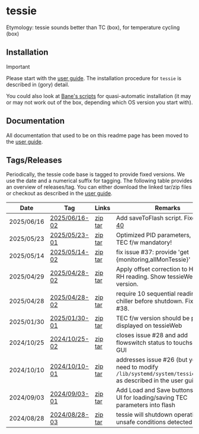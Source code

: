 # tessie

Etymology: tessie sounds better than TC (box), for temperature cycling (box)

## Installation
>[!IMPORTANT]
>Please start with the [user guide](https://github.com/ursl/tessie/blob/master/main.pdf).
>The installation procedure for `tessie` is described in (gory) detail.

You could also look at [Bane's scripts](https://github.com/BranislavRistic/tessie/tree/dev) for quasi-automatic installation (it may or may not work out of the box, depending which OS version you start with).

## Documentation
All documentation that used to be on this readme page has been moved to the [user guide](https://github.com/ursl/tessie/blob/master/main.pdf).

## Tags/Releases
Periodically, the tessie code base is tagged to provide fixed versions. We use the date and a numerical suffix for tagging. The following table provides an overview of releases/tag. You can either download the linked tar/zip files or checkout as described in the [user guide](https://github.com/ursl/tessie/blob/master/main.pdf).



|Date   | Tag  | Links   | Remarks   |
| ----- | ----------- | ----- | ---- |
| 2025/06/16 | [2025/06/16-02](https://github.com/ursl/tessie/releases/tag/2025%2F06%2F16-02) &nbsp; &nbsp; &nbsp; &nbsp; &nbsp; &nbsp;  | [zip](https://github.com/ursl/tessie/archive/refs/tags/2025/06/16-02.zip) [tar](https://github.com/ursl/tessie/archive/refs/tags/2025/06/16-02.tar.gz) | Add saveToFlash script. Fixes [issue 40](https://github.com/ursl/tessie/issues/40) |
| 2025/05/23 | [2025/05/23-01](https://github.com/ursl/tessie/releases/tag/2025%2F05%2F23-01) &nbsp; &nbsp; &nbsp; &nbsp; &nbsp; &nbsp;  | [zip](https://github.com/ursl/tessie/archive/refs/tags/2025/05/23-01.zip) [tar](https://github.com/ursl/tessie/archive/refs/tags/2025/05/23-01.tar.gz) | Optimized PID parameters, minimum TEC f/w mandatory! |
| 2025/05/14 | [2025/05/14-02](https://github.com/ursl/tessie/releases/tag/2025%2F05%2F14-02) &nbsp; &nbsp; &nbsp; &nbsp; &nbsp; &nbsp;  | [zip](https://github.com/ursl/tessie/archive/refs/tags/2025/05/14-02.zip) [tar](https://github.com/ursl/tessie/archive/refs/tags/2025/05/14-02.tar.gz) | fix issue #37: provide 'get {monitoring,allMonTessie}' |
| 2025/04/29 | [2025/04/28-02](https://github.com/ursl/tessie/releases/tag/2025%2F04%2F29-01) &nbsp; &nbsp; &nbsp; &nbsp; &nbsp; &nbsp;  | [zip](https://github.com/ursl/tessie/archive/refs/tags/2025/04/29-01.zip) [tar](https://github.com/ursl/tessie/archive/refs/tags/2025/04/29-01.tar.gz) | Apply offset correction to HYT-223 RH reading. Show tessieWeb version. |
| 2025/04/28 | [2025/04/28-02](https://github.com/ursl/tessie/releases/tag/2025%2F04%2F28-02) &nbsp; &nbsp; &nbsp; &nbsp; &nbsp; &nbsp;  | [zip](https://github.com/ursl/tessie/archive/refs/tags/2025/04/28-02.zip) [tar](https://github.com/ursl/tessie/archive/refs/tags/2025/04/28-02.tar.gz) | require 10 sequential readings of chiller before shutdown. Fix to issue #38. |
| 2025/01/30 | [2025/01/30-01](https://github.com/ursl/tessie/releases/tag/2025%2F01%2F30-01) &nbsp; &nbsp; &nbsp; &nbsp; &nbsp; &nbsp;  | [zip](https://github.com/ursl/tessie/archive/refs/tags/2025/01/30-01.zip) [tar](https://github.com/ursl/tessie/archive/refs/tags/2025/01/30-01.tar.gz) | TEC f/w version should be properly displayed on tessieWeb |
| 2024/10/25 | [2024/10/25-02](https://github.com/ursl/tessie/releases/tag/2024%2F10%2F25-02) &nbsp; &nbsp; &nbsp; &nbsp; &nbsp; &nbsp;  | [zip](https://github.com/ursl/tessie/archive/refs/tags/2024/10/25-02.zip) [tar](https://github.com/ursl/tessie/archive/refs/tags/2024/10/25-02.tar.gz) | closes issue #28 and add flowswitch status to touchscreen GUI |
| 2024/10/10 | [2024/10/10-01](https://github.com/ursl/tessie/releases/tag/2024%2F10%2F10-01)  | [zip](https://github.com/ursl/tessie/archive/refs/tags/2024/10/10-01.zip) [tar](https://github.com/ursl/tessie/archive/refs/tags/2024/10/10-01.tar.gz) | addresses issue #26 (but you also need to modify `/lib/systemd/system/tessie.service` as described in the user guide) |
|2024/09/03 |  [2024/09/03-01](https://github.com/ursl/tessie/releases/tag/2024%2F09%2F03-01)  | [zip](https://github.com/ursl/tessie/archive/refs/tags/2024/09/03-01.zip) [tar](https://github.com/ursl/tessie/archive/refs/tags/2024/09/03-01.tar.gz) | Add Load and Save buttons to web UI for loading/saving TEC parameters into flash  |
|2024/08/28 |  [2024/08/28-03](https://github.com/ursl/tessie/releases/tag/2024%2F08%2F28-03)   | [zip](https://github.com/ursl/tessie/archive/refs/tags/2024/08/28-03.zip) [tar](https://github.com/ursl/tessie/archive/refs/tags/2024/08/28-03.tar.gz) | tessie will shutdown operations if unsafe conditions detected  |
